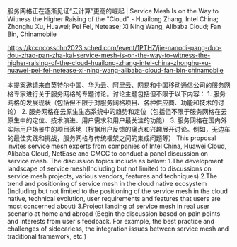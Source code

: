 服务网格正在逐渐见证“云计算”更高的崛起 | Service Mesh Is on the Way to Witness the Higher Raising of the "Cloud" - Huailong Zhang, Intel China; Zhonghu Xu, Huawei; Pei Fei, Netease; Xi Ning Wang, Alibaba Cloud; Fan Bin, Chinamobile

https://kccncosschn2023.sched.com/event/1PTHZ/jie-nanodi-pang-duo-dou-zhao-pan-zha-kai-service-mesh-is-on-the-way-to-witness-the-higher-raising-of-the-cloud-huailong-zhang-intel-china-zhonghu-xu-huawei-pei-fei-netease-xi-ning-wang-alibaba-cloud-fan-bin-chinamobile

本提案邀请来自英特尔中国、华为云、阿里云、网易和中国移动通信公司的服务网格专家进行关于服务网格的专题讨论。讨论主题包括但不限于以下内容： 1. 服务网格的发展现状（包括但不限于对服务网格项目、各种供应商、功能和技术的讨论） 2. 服务网格在云原生生态系统中的趋势和定位（包括但不限于服务网格在云原生中的定位、技术演进、用户需求和用户最关注的功能） 3. 服务网格在国内外实际用户场景中的项目落地（根据用户反馈的痛点和兴趣展开讨论。例如，无边车的最佳实践和挑战，服务网格与传统框架之间的集成问题等） 
This proposal invites service mesh experts from companies of Intel China, Huawei Cloud, Alibaba Cloud, NetEase and CMCC to conduct a panel discussion on service mesh. The discussion topics include as below: 1.The development landscape of service mesh(Including but not limited to discussions on service mesh projects, various vendors, features and techniques) 2.The trend and positioning of service mesh in the cloud native ecosystem (Including but not limited to the positioning of the service mesh in the cloud native, technical evolution, user requirements and features that users are most concerned about) 3.Project landing of service mesh in real user scenario at home and abroad (Begin the discussion based on pain points and interests from user's feedback. For example, the best practice and challenges of sidecarless, the integration issues between service mesh and traditional framework, etc.)
